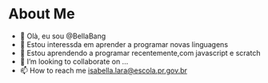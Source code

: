 # About Me
- 👋 Olà, eu sou @BellaBang
- 👀 Estou interessda em aprender a programar novas linguagens
- 🌱 Estou aprendendo a programar recentemente,com javascript e scratch
- 💞️ I’m looking to collaborate on ...
- 📫 How to reach me isabella.lara@escola.pr.gov.br

